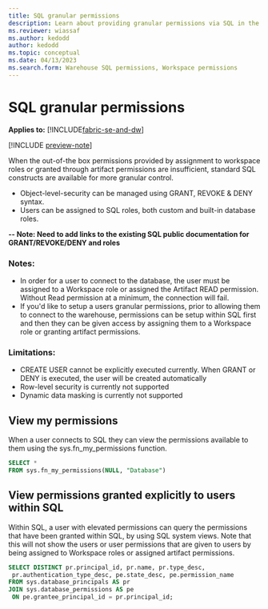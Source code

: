 ```yaml
---
title: SQL granular permissions
description: Learn about providing granular permissions via SQL in the Warehouse.
ms.reviewer: wiassaf
ms.author: kedodd
author: kedodd
ms.topic: conceptual
ms.date: 04/13/2023
ms.search.form: Warehouse SQL permissions, Workspace permissions
---
```


# SQL granular permissions

**Applies to:** [!INCLUDE[fabric-se-and-dw](includes/applies-to-version/fabric-se-and-dw.md)]

[!INCLUDE [preview-note](../includes/preview-note.md)]

When the out-of-the box permissions provided by assignment to workspace roles or granted through artifact permissions are insufficient, standard SQL constructs are available for more granular control.

- Object-level-security can be managed using GRANT, REVOKE & DENY syntax.
- Users can be assigned to SQL roles, both custom and built-in database roles. 

**-- Note: Need to add links to the existing SQL public documentation for GRANT/REVOKE/DENY and roles**

### Notes:
- In order for a user to connect to the database, the user must be assigned to a Workspace role or assigned the Artifact READ permission.  Without Read permission at a minimum, the connection will fail.
- If you'd like to setup a users granular permissions, prior to allowing them to connect to the warehouse, permissions can be setup within SQL first and then they can be given access by assigning them to a Workspace role or granting artifact permissions.

### Limitations:
- CREATE USER cannot be explicitly executed currently. When GRANT or DENY is executed, the user will be created automatically
- Row-level security is currently not supported
- Dynamic data masking is currently not supported


## View my permissions

When a user connects to SQL they can view the permissions available to them using the sys.fn_my_permissions function.

   ```sql
   SELECT *
   FROM sys.fn_my_permissions(NULL, "Database")
   ```

## View permissions granted explicitly to users within SQL

Within SQL, a user with elevated permissions can query the permissions that have been granted within SQL, by using SQL system views. Note that this will not show the users or user permissions that are given to users by being assigned to Workspace roles or assigned artifact permissions.

   ```sql
   SELECT DISTINCT pr.principal_id, pr.name, pr.type_desc, 
    pr.authentication_type_desc, pe.state_desc, pe.permission_name
   FROM sys.database_principals AS pr
   JOIN sys.database_permissions AS pe
    ON pe.grantee_principal_id = pr.principal_id;
   ```

